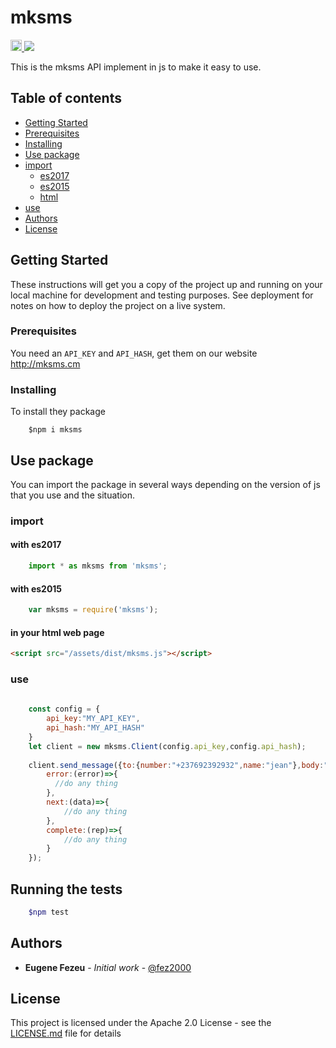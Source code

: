 # mksms
<p align="left">
  <a href="https://www.npmjs.com/package/mksms">
    <img src="https://img.shields.io/npm/v/mksms.svg" alt="npm version" height="18">
  </a>
  <a href="https://github.com/mksms/mksms-javascript/blob/master/LICENSE.md">
    <img src="https://img.shields.io/github/license/mksms/mksms-javascript.svg">
  </a>
</p>
This is the mksms API implement in js to make it easy to use.

## Table of contents
* [Getting Started](#getting-started)
* [Prerequisites](#prerequisites)
* [Installing](#installing)
* [Use package](#use-package)
* [import](#import)
    * [es2017](#with-es2017)
    * [es2015](#with-es2015)
    * [html](#in-your-html-web-page)
* [use](#use)
* [Authors](#authors)
* [License](#license)

## Getting Started
These instructions will get you a copy of the project up and running on your local machine for development and testing purposes. See deployment for notes on how to deploy the project on a live system.

### Prerequisites
You need an `API_KEY` and `API_HASH`, get them on our website http://mksms.cm

### Installing
To install they package 
```shell
    $npm i mksms
```
 
## Use package
You can import the package in several ways depending on the version of js that you use and the situation. 
### import
#### with es2017
```javascript
    import * as mksms from 'mksms';
```
#### with es2015
```javascript
    var mksms = require('mksms');
```
#### in your html web page 
```html
<script src="/assets/dist/mksms.js"></script>
```
### use
```javascript
    
    const config = {
        api_key:"MY_API_KEY",
        api_hash:"MY_API_HASH"
    }
    let client = new mksms.Client(config.api_key,config.api_hash);
   
    client.send_message({to:{number:"+237692392932",name:"jean"},body:"hello"}).subscribe({
        error:(error)=>{
          //do any thing
        },
        next:(data)=>{
            //do any thing 
        },
        complete:(rep)=>{
            //do any thing
        }
    }); 
```
## Running the tests
```sh
    $npm test
```
## Authors
* **Eugene Fezeu** - *Initial work* - [@fez2000](https://github.com/fez2000)

## License

This project is licensed under the Apache 2.0 License - see the [LICENSE.md](LICENSE.md) file for details
